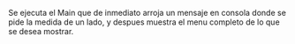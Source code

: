 Se ejecuta el Main que de inmediato arroja un mensaje en consola donde se pide la medida de un lado, y despues muestra el menu completo de lo que se desea mostrar.
